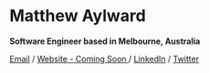 # Matthew Aylward 

__Software Engineer based in Melbourne, Australia__ <br>

[Email](mailto:matthewtyleraylward@gmail.com) / [Website - Coming Soon ](matthewtyleraylward.com) / [LinkedIn](https://www.linkedin.com/in/matthew-aylward-78976965/) / [Twitter](https://twitter.com/Matthewtylerayl)
